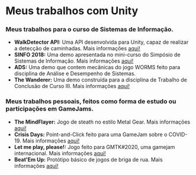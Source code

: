 # Meus trabalhos com Unity
<h3>Meus trabalhos para o curso de Sistemas de Informação.</h3><p>

<ul>
  <li><b>WalkDetector API:</b> Uma API desenvolvida para Unity, capaz de realizar a detecção de caminhadas. Mais informações <a href="https://github.com/Rouem/-API-WalkDetector-Unity">aqui!</a></li>
  <li><b>SINFO 2018:</b> Uma demo apresentada no mini-curso do Simpósio de Sistemas de Informação. Mais informações <a href="https://github.com/Rouem/DogLuigi-SINFO-IX">aqui!</a></li>
  <li><b>ADS:</b> Uma demo que contem mecânicas do jogo WORMS feito para disciplina de Análise e Desempenho de Sistemas.</li>
  <li><b>The Wanderer:</b> Uma demo construída para a disciplina de Trabalho de Conclusão de Curso III. Mais informações <a href="https://github.com/Rouem/thewanderer-tcc-exergame">aqui!</a></li>
</ul><p>

<h3>Meus trabalhos pessoais, feitos como forma de estudo ou participações em GameJams.</h3><p>
  
<ul>
  <li><b>The MindFlayer:</b> Jogo de steath no estilo Metal Gear. Mais informações <a href="https://gamejolt.com/games/RouemTheBlackShinigami/460425">aqui!</a></li>
  <li><b>Crisis Days:</b> Point-and-Click feito para uma GameJam sobre o COVID-19. Mais informações <a href="https://gamejolt.com/games/crisisdays/480414">aqui!</a></li>
  <li><b>Let me play, please!:</b> Jogo feito para GMTK#2020, uma gamejam internacional. Mais informações <a href="https://leticiafidelix.itch.io/let-me-play-please">aqui!</a></li>
  <li><b>Beat'Em Up:</b> Protótipo básico de jogos de briga de rua. Mais informações <a href="https://github.com/Rouem/Unity-BeatEmUp">aqui!</a></li>
</ul>
